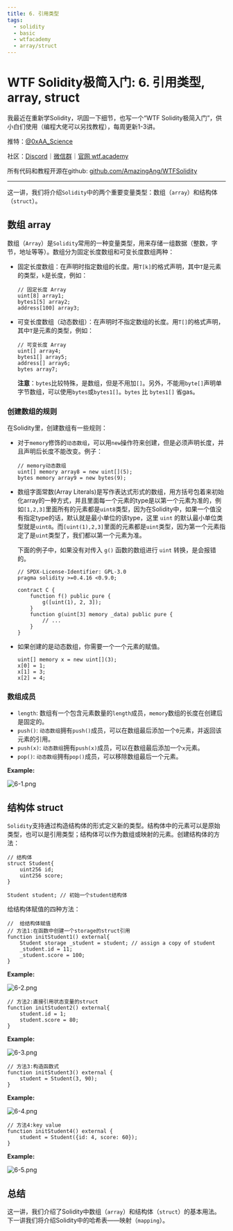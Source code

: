 ```yaml
---
title: 6. 引用类型
tags:
  - solidity
  - basic
  - wtfacademy
  - array/struct
---
```


# WTF Solidity极简入门: 6. 引用类型, array, struct

我最近在重新学Solidity，巩固一下细节，也写一个“WTF Solidity极简入门”，供小白们使用（编程大佬可以另找教程），每周更新1-3讲。

推特：[@0xAA_Science](https://twitter.com/0xAA_Science)

社区：[Discord](https://discord.gg/5akcruXrsk)｜[微信群](https://docs.google.com/forms/d/e/1FAIpQLSe4KGT8Sh6sJ7hedQRuIYirOoZK_85miz3dw7vA1-YjodgJ-A/viewform?usp=sf_link)｜[官网 wtf.academy](https://wtf.academy)

所有代码和教程开源在github: [github.com/AmazingAng/WTFSolidity](https://github.com/AmazingAng/WTFSolidity)

-----
这一讲，我们将介绍`Solidity`中的两个重要变量类型：数组（`array`）和结构体（`struct`）。

## 数组 array

数组（`Array`）是`Solidity`常用的一种变量类型，用来存储一组数据（整数，字节，地址等等）。数组分为固定长度数组和可变长度数组两种：

- 固定长度数组：在声明时指定数组的长度。用`T[k]`的格式声明，其中`T`是元素的类型，`k`是长度，例如：

    ```solidity
    // 固定长度 Array
    uint[8] array1;
    bytes1[5] array2;
    address[100] array3;
    ```

- 可变长度数组（动态数组）：在声明时不指定数组的长度。用`T[]`的格式声明，其中`T`是元素的类型，例如：

    ```solidity
    // 可变长度 Array
    uint[] array4;
    bytes1[] array5;
    address[] array6;
    bytes array7;
    ```

    **注意**：`bytes`比较特殊，是数组，但是不用加`[]`。另外，不能用`byte[]`声明单字节数组，可以使用`bytes`或`bytes1[]`。`bytes` 比 `bytes1[]` 省gas。

### 创建数组的规则

在Solidity里，创建数组有一些规则：

- 对于`memory`修饰的`动态数组`，可以用`new`操作符来创建，但是必须声明长度，并且声明后长度不能改变。例子：

    ```solidity
    // memory动态数组
    uint[] memory array8 = new uint[](5);
    bytes memory array9 = new bytes(9);
    ```

- 数组字面常数(Array Literals)是写作表达式形式的数组，用方括号包着来初始化array的一种方式，并且里面每一个元素的type是以第一个元素为准的，例如`[1,2,3]`里面所有的元素都是`uint8`类型，因为在Solidity中，如果一个值没有指定type的话，默认就是最小单位的该type，这里 `uint` 的默认最小单位类型就是`uint8`。而`[uint(1),2,3]`里面的元素都是`uint`类型，因为第一个元素指定了是`uint`类型了，我们都以第一个元素为准。

    下面的例子中，如果没有对传入 `g()` 函数的数组进行 `uint` 转换，是会报错的。

    ```solidity
    // SPDX-License-Identifier: GPL-3.0
    pragma solidity >=0.4.16 <0.9.0;

    contract C {
        function f() public pure {
            g([uint(1), 2, 3]);
        }
        function g(uint[3] memory _data) public pure {
            // ...
        }
    }
    ```

- 如果创建的是动态数组，你需要一个一个元素的赋值。

    ```solidity
    uint[] memory x = new uint[](3);
    x[0] = 1;
    x[1] = 3;
    x[2] = 4;
    ```

### 数组成员

- `length`: 数组有一个包含元素数量的`length`成员，`memory`数组的长度在创建后是固定的。
- `push()`: `动态数组`拥有`push()`成员，可以在数组最后添加一个`0`元素，并返回该元素的引用。
- `push(x)`: `动态数组`拥有`push(x)`成员，可以在数组最后添加一个`x`元素。
- `pop()`: `动态数组`拥有`pop()`成员，可以移除数组最后一个元素。

**Example:**

![6-1.png](./img/6-1.png)

## 结构体 struct

`Solidity`支持通过构造结构体的形式定义新的类型。结构体中的元素可以是原始类型，也可以是引用类型；结构体可以作为数组或映射的元素。创建结构体的方法：

```solidity
// 结构体
struct Student{
    uint256 id;
    uint256 score; 
}

Student student; // 初始一个student结构体
```

给结构体赋值的四种方法：

```solidity
//  给结构体赋值
// 方法1:在函数中创建一个storage的struct引用
function initStudent1() external{
    Student storage _student = student; // assign a copy of student
    _student.id = 11;
    _student.score = 100;
}
```

**Example:**

![6-2.png](./img/6-2.png)

```solidity
// 方法2:直接引用状态变量的struct
function initStudent2() external{
    student.id = 1;
    student.score = 80;
}
```

**Example:**

![6-3.png](./img/6-3.png)

```solidity
// 方法3:构造函数式
function initStudent3() external {
    student = Student(3, 90);
}
```

**Example:**

![6-4.png](./img/6-4.png)

```solidity
// 方法4:key value
function initStudent4() external {
    student = Student({id: 4, score: 60});
}
```

**Example:**

![6-5.png](./img/6-5.png)

## 总结

这一讲，我们介绍了Solidity中数组（`array`）和结构体（`struct`）的基本用法。下一讲我们将介绍Solidity中的哈希表——映射（`mapping`）。
